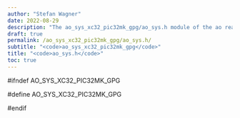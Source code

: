 ```yaml
---
author: "Stefan Wagner"
date: 2022-08-29
description: "The ao_sys_xc32_pic32mk_gpg/ao_sys.h module of the ao real-time operating system."
draft: true
permalink: /ao_sys_xc32_pic32mk_gpg/ao_sys.h/ 
subtitle: "<code>ao_sys_xc32_pic32mk_gpg</code>"
title: "<code>ao_sys.h</code>"
toc: true
---
```


#ifndef AO_SYS_XC32_PIC32MK_GPG

#define AO_SYS_XC32_PIC32MK_GPG

#endif

